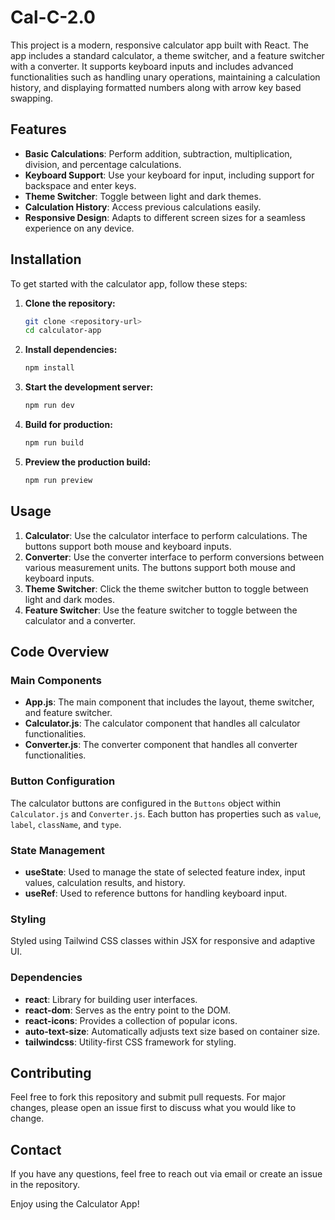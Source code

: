 # Cal-C-2.0
This project is a modern, responsive calculator app built with React. The app includes a standard calculator, a theme switcher, and a feature switcher with a converter. It supports keyboard inputs and includes advanced functionalities such as handling unary operations, maintaining a calculation history, and displaying formatted numbers along with arrow key based swapping.

## Features

- **Basic Calculations**: Perform addition, subtraction, multiplication, division, and percentage calculations.
- **Keyboard Support**: Use your keyboard for input, including support for backspace and enter keys.
- **Theme Switcher**: Toggle between light and dark themes.
- **Calculation History**: Access previous calculations easily.
- **Responsive Design**: Adapts to different screen sizes for a seamless experience on any device.

## Installation

To get started with the calculator app, follow these steps:

1. **Clone the repository:**
    ```sh
    git clone <repository-url>
    cd calculator-app
    ```

2. **Install dependencies:**
    ```sh
    npm install
    ```

3. **Start the development server:**
    ```sh
    npm run dev
    ```

4. **Build for production:**
    ```sh
    npm run build
    ```

5. **Preview the production build:**
    ```sh
    npm run preview
    ```

## Usage

1. **Calculator**: Use the calculator interface to perform calculations. The buttons support both mouse and keyboard inputs.
2. **Converter**: Use the converter interface to perform conversions between various measurement units. The buttons support both mouse and keyboard inputs.
3. **Theme Switcher**: Click the theme switcher button to toggle between light and dark modes.
4. **Feature Switcher**: Use the feature switcher to toggle between the calculator and a converter.

## Code Overview

### Main Components

- **App.js**: The main component that includes the layout, theme switcher, and feature switcher.
- **Calculator.js**: The calculator component that handles all calculator functionalities.
- **Converter.js**: The converter component that handles all converter functionalities.

### Button Configuration

The calculator buttons are configured in the `Buttons` object within `Calculator.js` and `Converter.js`. Each button has properties such as `value`, `label`, `className`, and `type`.

### State Management

- **useState**: Used to manage the state of selected feature index, input values, calculation results, and history.
- **useRef**: Used to reference buttons for handling keyboard input.

### Styling

Styled using Tailwind CSS classes within JSX for responsive and adaptive UI.

### Dependencies

- **react**: Library for building user interfaces.
- **react-dom**: Serves as the entry point to the DOM.
- **react-icons**: Provides a collection of popular icons.
- **auto-text-size**: Automatically adjusts text size based on container size.
- **tailwindcss**: Utility-first CSS framework for styling.

## Contributing

Feel free to fork this repository and submit pull requests. For major changes, please open an issue first to discuss what you would like to change.

## Contact

If you have any questions, feel free to reach out via email or create an issue in the repository.

Enjoy using the Calculator App!